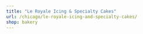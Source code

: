 ```yaml
---
title: "Le Royale Icing & Specialty Cakes"
url: /chicago/le-royale-icing-and-specialty-cakes/
shop: bakery
---
```


